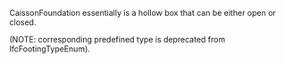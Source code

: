 CaissonFoundation essentially is a hollow box that can be either open or closed.

(NOTE: corresponding predefined type is deprecated from IfcFootingTypeEnum).